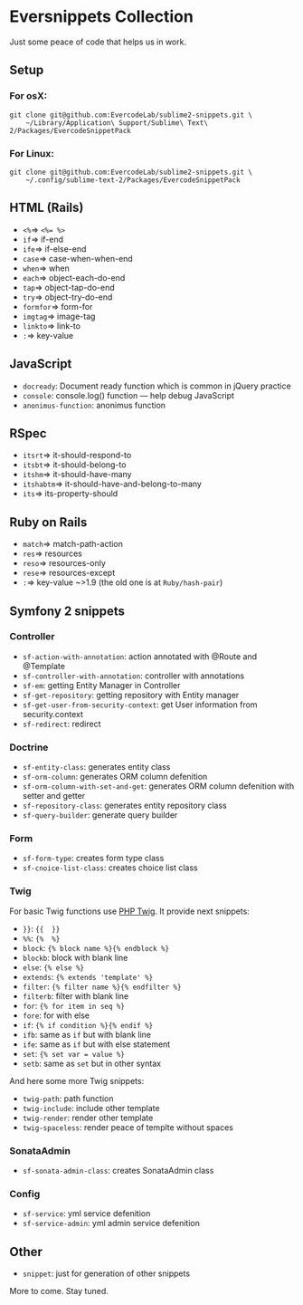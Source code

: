 # Eversnippets Collection

Just some peace of code that helps us in work.

## Setup

### For osX:

    git clone git@github.com:EvercodeLab/sublime2-snippets.git \
        ~/Library/Application\ Support/Sublime\ Text\ 2/Packages/EvercodeSnippetPack

### For Linux:

    git clone git@github.com:EvercodeLab/sublime2-snippets.git \ 
        ~/.config/sublime-text-2/Packages/EvercodeSnippetPack

## HTML (Rails)
* `<%`=>      `<%= %>`
* `if`=>      if-end  
* `ife`=>     if-else-end
* `case`=>    case-when-when-end
* `when`=>    when
* `each`=>    object-each-do-end
* `tap`=>     object-tap-do-end
* `try`=>     object-try-do-end
* `formfor`=> form-for
* `imgtag`=>  image-tag
* `linkto`=>  link-to
* `:`=>       key-value

## JavaScript
* `docready`: Document ready function which is common in jQuery practice
* `console`: console.log() function — help debug JavaScript
* `anonimus-function`: anonimus function 

## RSpec
* `itsrt`=> it-should-respond-to
* `itsbt`=> it-should-belong-to
* `itshm`=> it-should-have-many
* `itshabtm`=> it-should-have-and-belong-to-many
* `its`=> its-property-should

## Ruby on Rails
* `match`=> match-path-action
* `res`=> resources
* `reso`=> resources-only
* `rese`=> resources-except
* `:`=> key-value ~>1.9 (the old one is at `Ruby/hash-pair`)

## Symfony 2 snippets

### Controller
* `sf-action-with-annotation`: action annotated with @Route and @Template
* `sf-controller-with-annotation`: controller with annotations
* `sf-em`: getting Entity Manager in Controller
* `sf-get-repository`: getting repository with Entity manager
* `sf-get-user-from-security-context`: get User information from security.context
* `sf-redirect`: redirect

### Doctrine
* `sf-entity-class`: generates entity class
* `sf-orm-column`: generates ORM column defenition
* `sf-orm-column-with-set-and-get`: generates ORM column defenition with setter
and getter
* `sf-repository-class`: generates entity repository class
* `sf-query-builder`: generate query builder

### Form
* `sf-form-type`: creates form type class
* `sf-cnoice-list-class`: creates choice list class

### Twig
For basic Twig functions use [PHP Twig][1]. It provide next snippets:
* `}}`: `{{  }}`
* `%%`: `{%  %}`
* `block`: `{% block name %}{% endblock %}`
* `blockb`: block with blank line
* `else`: `{% else %}`
* `extends`: `{% extends 'template' %}`
* `filter`: `{% filter name %}{% endfilter %}`
* `filterb`: filter with blank line
* `for`: `{% for item in seq %}`
* `fore`: for with else
* `if`: `{% if condition %}{% endif %}`
* `ifb`: same as `if` but with blank line
* `ife`: same as `if` but with else statement
* `set`: `{% set var = value %}`
* `setb`: same as `set` but in other syntax

And here some more Twig snippets:
* `twig-path`: path function
* `twig-include`: include other template
* `twig-render`: render other template
* `twig-spaceless`: render peace of templte without spaces

### SonataAdmin
* `sf-sonata-admin-class`: creates SonataAdmin class

### Config
* `sf-service`: yml service defenition
* `sf-service-admin`: yml admin service defenition

## Other
* `snippet`: just for generation of other snippets

More to come. Stay tuned.

[1]: https://github.com/Anomareh/PHP-Twig.tmbundle "PHP Twig"